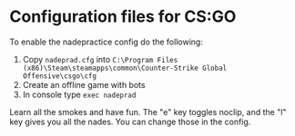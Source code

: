 # Configuration files for CS:GO

To enable the nadepractice config do the following:

1. Copy `nadeprad.cfg` into `C:\Program Files (x86)\Steam\steamapps\common\Counter-Strike Global Offensive\csgo\cfg`
2. Create an offline game with bots
3. In console type `exec nadeprad`

Learn all the smokes and have fun. The "e" key toggles noclip, and the "l" key gives you all the nades. You can change those in the config.
